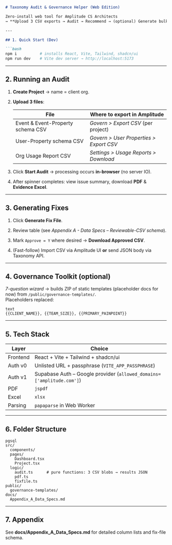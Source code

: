 
```markdown

# Taxonomy Audit & Governance Helper (Web Edition)

Zero-install web tool for Amplitude CS Architects  
→ **Upload 3 CSV exports → Audit → Recommend → (optional) Generate bulk-fix file**

---

## 1. Quick Start (Dev)

```bash
npm i          # installs React, Vite, Tailwind, shadcn/ui
npm run dev    # Vite dev server → http://localhost:5173
```

---

## 2. Running an Audit

1. **Create Project** → name = client org.

2. **Upload 3 files**:

   | File                              | Where to export in Amplitude                  |
   | --------------------------------- | --------------------------------------------- |
   | Event & Event-Property schema CSV | _Govern &gt; Export CSV_ (per project)        |
   | User-Property schema CSV          | _Govern &gt; User Properties &gt; Export CSV_ |
   | Org Usage Report CSV              | _Settings &gt; Usage Reports &gt; Download_   |

3. Click **Start Audit** → processing occurs **in-browser** (no server IO).

4. After spinner completes: view issue summary, download **PDF** & **Evidence Excel**.

---

## 3. Generating Fixes

1. Click **Generate Fix File**.

2. Review table (see _Appendix A - Data Specs – Reviewable-CSV schema_).

3. Mark `Approve = Y` where desired → **Download Approved CSV**.

4. (Fast-follow) Import CSV via Amplitude UI **or** send JSON body via Taxonomy API.

---

## 4. Governance Toolkit (optional)

_7-question wizard_ → builds ZIP of static templates (placeholder docs for now) from `/public/governance-templates/`.\
Placeholders replaced:

```plaintext
text
{{CLIENT_NAME}}, {{TEAM_SIZE}}, {{PRIMARY_PAINPOINT}}
```

---

## 5. Tech Stack

| Layer    | Choice                                                                |
| -------- | --------------------------------------------------------------------- |
| Frontend | React + Vite + Tailwind + shadcn/ui                                   |
| Auth v0  | Unlisted URL + passphrase (`VITE_APP_PASSPHRASE`)                     |
| Auth v1  | Supabase Auth – Google provider (`allowed_domains=['amplitude.com']`) |
| PDF      | `jspdf`                                                               |
| Excel    | `xlsx`                                                                |
| Parsing  | `papaparse` in Web Worker                                             |

---

## 6. Folder Structure

```plaintext
pgsql
src/
  components/
  pages/
    Dashboard.tsx
    Project.tsx
  logic/
    audit.ts      # pure functions: 3 CSV blobs → results JSON
    pdf.ts
    fixfile.ts
public/
  governance-templates/
docs/
  Appendix_A_Data_Specs.md
```

---

## 7. Appendix

See **docs/Appendix_A_Data_Specs.md** for detailed column lists and fix-file schema.
